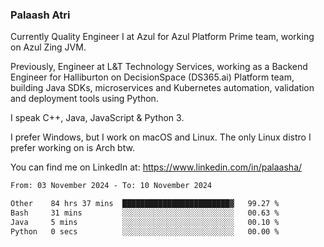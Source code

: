 ### Palaash Atri

Currently Quality Engineer I at Azul for Azul Platform Prime team, working on Azul Zing JVM. 

Previously, Engineer at L&T Technology Services, working as a Backend Engineer for Halliburton on DecisionSpace (DS365.ai) Platform team, building Java SDKs, microservices and Kubernetes automation, validation and deployment tools using Python.

I speak C++, Java, JavaScript & Python 3.

I prefer Windows, but I work on macOS and Linux. The only Linux distro I prefer working on is Arch btw.

You can find me on LinkedIn at: https://www.linkedin.com/in/palaasha/

<!--START_SECTION:waka-->

```txt
From: 03 November 2024 - To: 10 November 2024

Other    84 hrs 37 mins  ████████████████████████▓   99.27 %
Bash     31 mins         ░░░░░░░░░░░░░░░░░░░░░░░░░   00.63 %
Java     5 mins          ░░░░░░░░░░░░░░░░░░░░░░░░░   00.10 %
Python   0 secs          ░░░░░░░░░░░░░░░░░░░░░░░░░   00.00 %
```

<!--END_SECTION:waka-->
